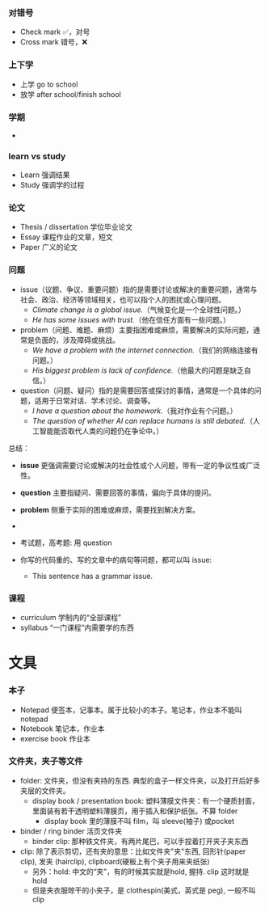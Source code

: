 ### 对错号
- Check mark ✅，对号
- Cross mark 错号，❌

### 上下学
- 上学 go to school
- 放学 after school/finish school 

### 学期
- 

### learn vs study
- Learn 强调结果
- Study 强调学的过程

### 论文
- Thesis / dissertation 学位毕业论文
- Essay 课程作业的文章，短文
- Paper 广义的论文
 
### 问题
- issue（议题、争议、重要问题）指的是需要讨论或解决的重要问题，通常与社会、政治、经济等领域相关，也可以指个人的困扰或心理问题。  
  - *Climate change is a global issue.*（气候变化是一个全球性问题。）  
  - *He has some issues with trust.*（他在信任方面有一些问题。）
- problem（问题、难题、麻烦）主要指困难或麻烦，需要解决的实际问题，通常是负面的，涉及障碍或挑战。  
  - *We have a problem with the internet connection.*（我们的网络连接有问题。）  
  - *His biggest problem is lack of confidence.*（他最大的问题是缺乏自信。）
- question（问题、疑问）指的是需要回答或探讨的事情，通常是一个具体的问题，适用于日常对话、学术讨论、调查等。  
  - *I have a question about the homework.*（我对作业有个问题。）  
  - *The question of whether AI can replace humans is still debated.*（人工智能能否取代人类的问题仍在争论中。）

总结：
- **issue** 更强调需要讨论或解决的社会性或个人问题，带有一定的争议性或广泛性。  
- **question** 主要指疑问、需要回答的事情，偏向于具体的提问。  
- **problem** 侧重于实际的困难或麻烦，需要找到解决方案。

-
- 考试题，高考题: 用 question
- 你写的代码重的、写的文章中的病句等问题，都可以叫 issue:
  - This sentence has a grammar issue.

### 课程
- curriculum 学制内的“全部课程”
- syllabus “一门课程”内需要学的东西

# 文具

### 本子
- Notepad 便签本，记事本。属于比较小的本子。笔记本，作业本不能叫notepad
- Notebook 笔记本，作业本
- exercise book 作业本

### 文件夹，夹子等文件
- folder: 文件夹，但没有夹持的东西. 典型的盒子一样文件夹，以及打开后好多夹层的文件夹。
  - display book / presentation book: 塑料薄膜文件夹：有一个硬质封面，里面装有若干透明塑料薄膜页，用于插入和保护纸张。不算 folder
    - display book 里的薄膜不叫 film，叫 sleeve(袖子) 或pocket
- binder / ring binder 活页文件夹
  - binder clip: 那种铁文件夹，有两片尾巴，可以手捏着打开夹子夹东西
- clip: 除了表示剪切，还有夹的意思：比如文件夹"夹"东西, 回形针(paper clip), 发夹
(hairclip), clipboard(硬板上有个夹子用来夹纸张)
  - 另外：hold: 中文的“夹”，有的时候其实就是hold, 握持. clip 这时就是hold
  - 但是夹衣服晾干的小夹子，是 clothespin(美式，英式是 peg), 一般不叫 clip


